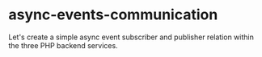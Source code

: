 # async-events-communication

Let's create a simple async event subscriber and publisher relation within the three PHP backend services.
